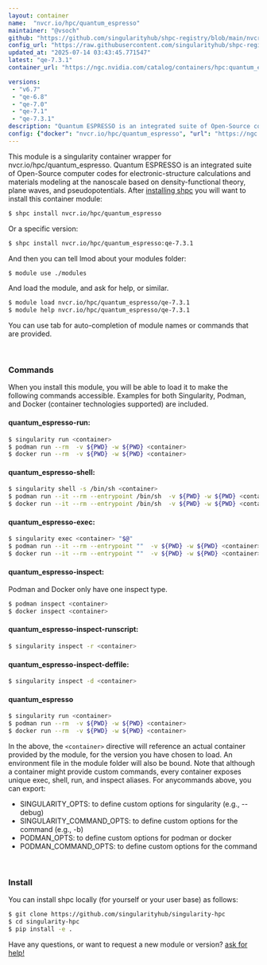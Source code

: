 ```yaml
---
layout: container
name:  "nvcr.io/hpc/quantum_espresso"
maintainer: "@vsoch"
github: "https://github.com/singularityhub/shpc-registry/blob/main/nvcr.io/hpc/quantum_espresso/container.yaml"
config_url: "https://raw.githubusercontent.com/singularityhub/shpc-registry/main/nvcr.io/hpc/quantum_espresso/container.yaml"
updated_at: "2025-07-14 03:43:45.771547"
latest: "qe-7.3.1"
container_url: "https://ngc.nvidia.com/catalog/containers/hpc:quantum_espresso/tags"

versions:
 - "v6.7"
 - "qe-6.8"
 - "qe-7.0"
 - "qe-7.1"
 - "qe-7.3.1"
description: "Quantum ESPRESSO is an integrated suite of Open-Source computer codes for electronic-structure calculations and materials modeling at the nanoscale based on density-functional theory, plane waves, and pseudopotentials."
config: {"docker": "nvcr.io/hpc/quantum_espresso", "url": "https://ngc.nvidia.com/catalog/containers/hpc:quantum_espresso/tags", "maintainer": "@vsoch", "description": "Quantum ESPRESSO is an integrated suite of Open-Source computer codes for electronic-structure calculations and materials modeling at the nanoscale based on density-functional theory, plane waves, and pseudopotentials.", "latest": {"qe-7.3.1": "sha256:02bf802756ab383553298b4e96be2b8daecfcbf147b1f929a8253c2c011ceccb"}, "tags": {"v6.7": "sha256:fdcea13eec98f48af813f172be42a40adf4e856d07cfb4ee1fc584d5c4a8f0f9", "qe-6.8": "sha256:1db6a3eae9baa8cbb6c72f227c14d48fd8a8b2548f021c10764608a321525de8", "qe-7.0": "sha256:e117f9df9868b7d7908fabc951719d8bf4a450ef7a9a01cf2e0ed5ab3f2b9651", "qe-7.1": "sha256:e525848fd411302f1e941b34f145a988a0ea2d300e14c93d3deec291c4c88edc", "qe-7.3.1": "sha256:02bf802756ab383553298b4e96be2b8daecfcbf147b1f929a8253c2c011ceccb"}, "filter": ["v*"], "features": {"gpu": true}}
---
```


This module is a singularity container wrapper for nvcr.io/hpc/quantum_espresso.
Quantum ESPRESSO is an integrated suite of Open-Source computer codes for electronic-structure calculations and materials modeling at the nanoscale based on density-functional theory, plane waves, and pseudopotentials.
After [installing shpc](#install) you will want to install this container module:


```bash
$ shpc install nvcr.io/hpc/quantum_espresso
```

Or a specific version:

```bash
$ shpc install nvcr.io/hpc/quantum_espresso:qe-7.3.1
```

And then you can tell lmod about your modules folder:

```bash
$ module use ./modules
```

And load the module, and ask for help, or similar.

```bash
$ module load nvcr.io/hpc/quantum_espresso/qe-7.3.1
$ module help nvcr.io/hpc/quantum_espresso/qe-7.3.1
```

You can use tab for auto-completion of module names or commands that are provided.

<br>

### Commands

When you install this module, you will be able to load it to make the following commands accessible.
Examples for both Singularity, Podman, and Docker (container technologies supported) are included.

#### quantum_espresso-run:

```bash
$ singularity run <container>
$ podman run --rm  -v ${PWD} -w ${PWD} <container>
$ docker run --rm  -v ${PWD} -w ${PWD} <container>
```

#### quantum_espresso-shell:

```bash
$ singularity shell -s /bin/sh <container>
$ podman run --it --rm --entrypoint /bin/sh  -v ${PWD} -w ${PWD} <container>
$ docker run --it --rm --entrypoint /bin/sh  -v ${PWD} -w ${PWD} <container>
```

#### quantum_espresso-exec:

```bash
$ singularity exec <container> "$@"
$ podman run --it --rm --entrypoint ""  -v ${PWD} -w ${PWD} <container> "$@"
$ docker run --it --rm --entrypoint ""  -v ${PWD} -w ${PWD} <container> "$@"
```

#### quantum_espresso-inspect:

Podman and Docker only have one inspect type.

```bash
$ podman inspect <container>
$ docker inspect <container>
```

#### quantum_espresso-inspect-runscript:

```bash
$ singularity inspect -r <container>
```

#### quantum_espresso-inspect-deffile:

```bash
$ singularity inspect -d <container>
```



#### quantum_espresso

```bash
$ singularity run <container>
$ podman run --rm  -v ${PWD} -w ${PWD} <container>
$ docker run --rm  -v ${PWD} -w ${PWD} <container>
```


In the above, the `<container>` directive will reference an actual container provided
by the module, for the version you have chosen to load. An environment file in the
module folder will also be bound. Note that although a container
might provide custom commands, every container exposes unique exec, shell, run, and
inspect aliases. For anycommands above, you can export:

 - SINGULARITY_OPTS: to define custom options for singularity (e.g., --debug)
 - SINGULARITY_COMMAND_OPTS: to define custom options for the command (e.g., -b)
 - PODMAN_OPTS: to define custom options for podman or docker
 - PODMAN_COMMAND_OPTS: to define custom options for the command

<br>

### Install

You can install shpc locally (for yourself or your user base) as follows:

```bash
$ git clone https://github.com/singularityhub/singularity-hpc
$ cd singularity-hpc
$ pip install -e .
```

Have any questions, or want to request a new module or version? [ask for help!](https://github.com/singularityhub/singularity-hpc/issues)